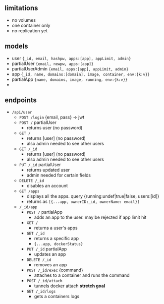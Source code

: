 ## limitations
- no volumes
- one container only
- no replication yet
## models
- user `{_id, email, hashpw, apps:[app], appLimit, admin}`
- partialUser `{email, newpw, apps:[app]}`
- partialUserAdmin `{email, apps:[app], appLimit, admin}`
- app `{_id, name, domains:[domain], image, container, env:{k:v}}`
- partialApp `{name, domains, image, running, env:{k:v}}`
- 
## endpoints
- `/api/user`
  - `POST /login` {email, pass} -> jwt
  - `POST /` partialUser
	- returns user (no password)
  - `GET /`
	- returns [user] (no password)
	- also admin needed to see other users
  - `GET /_id`
    - returns [user] (no password)
	- also admin needed to see other users
  - `PUT /_id` partialUser
    - returns updated user
	- admin needed for certain fields
  - `DELETE /_id`
    - disables an account
  - `GET /apps`
    - displays all the apps. query {running:undef|true|false, users:[id]}
	- returns as `[{...app, ownerID:_id, ownerName: email}]`
  - `/_id/app`
	- `POST /` partialApp
	  - adds an app to the user. may be rejected if app limit hit
	- `GET /`
	  - returns a user's apps
	- `GET /_id`
	  - returns a specific app
	  - `{...app, dockerStatus}`
	- `PUT /_id` partialApp
	  - updates an app
	- `DELETE /_id`
	  - removes an app
	- `POST /_id/exec` {command}
	  - attaches to a container and runs the command
	- `POST /_id/attach`
	  - tunnels docker attach **stretch goal**
	- `GET /_id/logs`
	  - gets a containers logs
